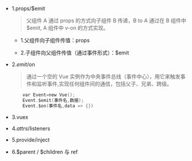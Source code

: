 - 1.props/$emit

  > 父组件 A 通过 props 的方式向子组件 B 传递，B to A 通过在 B 组件中 $emit, A 组件中 v-on 的方式实现。

  - 1.父组件向子组件传值：props

  - 2.子组件向父组件传值（通过事件形式）：$emit

- 2.$emit/$on

  > 通过一个空的 Vue 实例作为中央事件总线（事件中心），用它来触发事件和监听事件,实现任何组件间的通信，包括父子、兄弟、跨级。

  ```c
      var Event=new Vue();
      Event.$emit(事件名,数据);
      Event.$on(事件名,data => {})
  ```

- 3.vuex
- 4.$attrs/$listeners
- 5.provide/inject
- 6.$parent / $children 与 ref
